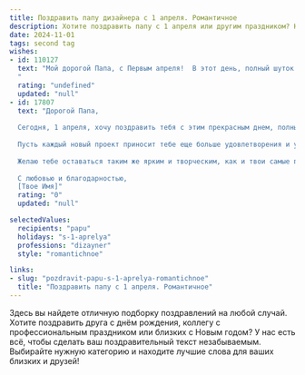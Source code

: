 ```yaml
---
title: Поздравить папу дизайнера с 1 апреля. Романтичное
description: Хотите поздравить папу с 1 апреля или другим праздником? Наш ИИ создаст незабываемое поздравление, а вы обязательно выделитесь среди других.  
date: 2024-11-01
tags: second tag
wishes:
- id: 110127
  text: "Мой дорогой Папа, с Первым апреля!  В этот день, полный шуток и улыбок, я хочу сказать тебе, что ты — самый невероятный дизайнер в моей жизни, твоё творчество и  чувство прекрасного вдохновляют меня каждый день.  Пусть этот день будет полон радости и света, а твоя жизнь — яркой и неповторимой, как твоя работа.  Люблю тебя безмерно!
  "
  rating: "undefined"
  updated: "null"
- id: 17807
  text: "Дорогой Папа,
  
  Сегодня, 1 апреля, хочу поздравить тебя с этим прекрасным днем, полным смеха и радости. Ты всегда был для меня источником вдохновения и творческой энергии, особенно в твоей профессии дизайнера. Твои работы всегда были не только красивыми, но и глубоко чувственными, заставляющими задуматься.
  
  Пусть каждый новый проект приносит тебе еще больше удовлетворения и успеха. Твоя страсть к искусству и внимание к деталям вдохновляют меня каждый день. Спасибо тебе за то, что ты всегда рядом, поддерживая и вдохновляя.
  
  Желаю тебе оставаться таким же ярким и творческим, как и твои самые прекрасные работы. Пусть этот день принесет тебе много улыбок и теплоты, которую ты так щедро даришь окружающим.
  
  С любовью и благодарностью,
  [Твое Имя]"
  rating: "0"
  updated: "null"

selectedValues:
  recipients: "papu"
  holidays: "s-1-aprelya"
  professions: "dizayner"
  style: "romantichnoe"

links:
- slug: "pozdravit-papu-s-1-aprelya-romantichnoe"
  title: "Поздравить папу с 1 апреля. Романтичное"
---
```


Здесь вы найдете отличную подборку поздравлений на любой случай. 
Хотите поздравить друга с днём рождения, коллегу с профессиональным праздником или близких с Новым годом? У нас есть всё, чтобы сделать ваш поздравительный текст незабываемым. Выбирайте нужную категорию и находите лучшие слова для ваших близких и друзей!
